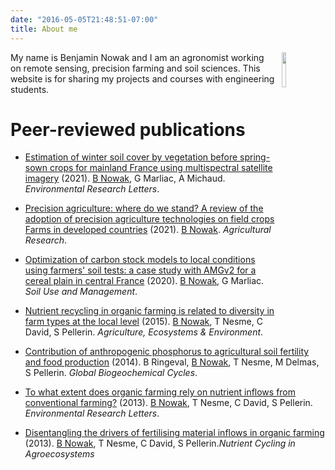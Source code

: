```yaml
---
date: "2016-05-05T21:48:51-07:00"
title: About me
---
```


<img src="/patchwork.PNG" width="12%" align="right" hspace="10px">


My name is Benjamin Nowak and I am an agronomist working on remote sensing, precision farming and soil sciences. This website is for sharing my projects and courses with engineering students.


# Peer-reviewed publications

* [Estimation of winter soil cover by vegetation before spring-sown crops for mainland France using multispectral satellite imagery](https://iopscience.iop.org/article/10.1088/1748-9326/ac007c/meta) (2021). <u>B Nowak</u>, G Marliac, A Michaud. *Environmental Research Letters*.

* [Precision agriculture: where do we stand? A review of the adoption of precision agriculture technologies on field crops Farms in developed countries](https://link.springer.com/article/10.1007/s40003-021-00539-x) (2021). <u>B Nowak</u>. *Agricultural Research*.

* [Optimization of carbon stock models to local conditions using farmers' soil tests: a case study with AMGv2 for a cereal plain in central France](https://onlinelibrary.wiley.com/doi/abs/10.1111/sum.12608) (2020). <u>B Nowak</u>, G Marliac. *Soil Use and Management*. 

* [Nutrient recycling in organic farming is related to diversity in farm types at the local level](https://www.sciencedirect.com/science/article/abs/pii/S0167880915000651) (2015). <u>B Nowak</u>, T Nesme, C David, S Pellerin. *Agriculture, Ecosystems & Environment*.

* [Contribution of anthropogenic phosphorus to agricultural soil fertility and food production](https://agupubs.onlinelibrary.wiley.com/doi/full/10.1002/2014GB004842) (2014). B Ringeval, <u>B Nowak</u>, T Nesme, M Delmas, S Pellerin. *Global Biogeochemical Cycles*.

* [To what extent does organic farming rely on nutrient inflows from conventional farming?](https://iopscience.iop.org/article/10.1088/1748-9326/8/4/044045/meta) (2013). <u>B Nowak</u>, T Nesme, C David, S Pellerin. *Environmental Research Letters*.  

* [Disentangling the drivers of fertilising material inflows in organic farming](https://link.springer.com/article/10.1007/s10705-013-9578-5) (2013). <u>B Nowak</u>, T Nesme, C David, S Pellerin.*Nutrient Cycling in Agroecosystems*
